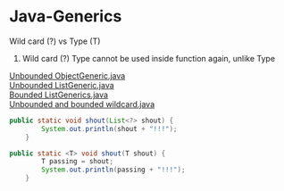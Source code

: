 # Java-Generics

Wild card (?) vs Type (T)

1. Wild card (?) Type cannot be used inside function again, unlike Type <T>

[Unbounded ObjectGeneric.java](classes/unbounded_generics/ObjectGeneric.java) </br>
[Unbounded ListGeneric.java](classes/unbounded_generics/ListGeneric.java) </br>
[Bounded ListGenerics.java](classes/bounded_generics/Main.java) </br>
[Unbounded and bounded wildcard.java](function/WildCardMethod.java) </br>

```java
public static void shout(List<?> shout) {
        System.out.println(shout + "!!!");
    }
```
```java
public static <T> void shout(T shout) {
        T passing = shout;
        System.out.println(passing + "!!!");
    }
```